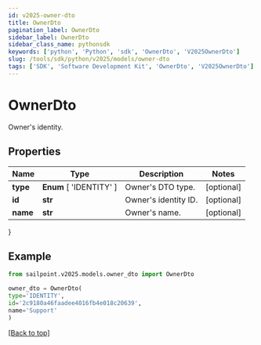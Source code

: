 ```yaml
---
id: v2025-owner-dto
title: OwnerDto
pagination_label: OwnerDto
sidebar_label: OwnerDto
sidebar_class_name: pythonsdk
keywords: ['python', 'Python', 'sdk', 'OwnerDto', 'V2025OwnerDto'] 
slug: /tools/sdk/python/v2025/models/owner-dto
tags: ['SDK', 'Software Development Kit', 'OwnerDto', 'V2025OwnerDto']
---
```


# OwnerDto

Owner's identity.

## Properties

Name | Type | Description | Notes
------------ | ------------- | ------------- | -------------
**type** |  **Enum** [  'IDENTITY' ] | Owner's DTO type. | [optional] 
**id** | **str** | Owner's identity ID. | [optional] 
**name** | **str** | Owner's name. | [optional] 
}

## Example

```python
from sailpoint.v2025.models.owner_dto import OwnerDto

owner_dto = OwnerDto(
type='IDENTITY',
id='2c9180a46faadee4016fb4e018c20639',
name='Support'
)

```
[[Back to top]](#) 


